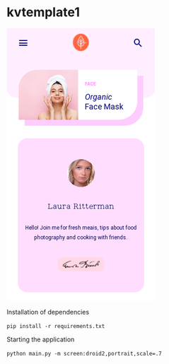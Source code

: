 # kvtemplate1


![](assets/screen.png)


Installation of dependencies

`pip install -r requirements.txt`

Starting the application

`python main.py -m screen:droid2,portrait,scale=.7`
